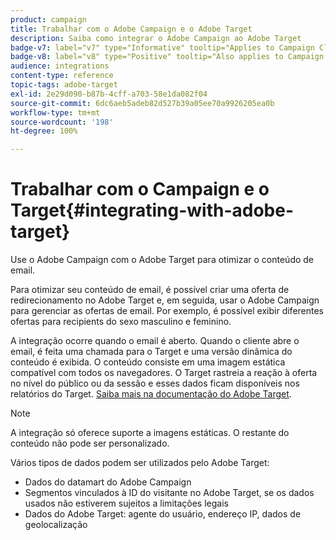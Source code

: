 ```yaml
---
product: campaign
title: Trabalhar com o Adobe Campaign e o Adobe Target
description: Saiba como integrar o Adobe Campaign ao Adobe Target
badge-v7: label="v7" type="Informative" tooltip="Applies to Campaign Classic v7"
badge-v8: label="v8" type="Positive" tooltip="Also applies to Campaign v8"
audience: integrations
content-type: reference
topic-tags: adobe-target
exl-id: 2e29d090-b87b-4cff-a703-58e1da082f04
source-git-commit: 6dc6aeb5adeb82d527b39a05ee70a9926205ea0b
workflow-type: tm+mt
source-wordcount: '198'
ht-degree: 100%

---
```


# Trabalhar com o Campaign e o Target{#integrating-with-adobe-target}



Use o Adobe Campaign com o Adobe Target para otimizar o conteúdo de email.

Para otimizar seu conteúdo de email, é possível criar uma oferta de redirecionamento no Adobe Target e, em seguida, usar o Adobe Campaign para gerenciar as ofertas de email. Por exemplo, é possível exibir diferentes ofertas para recipients do sexo masculino e feminino.

A integração ocorre quando o email é aberto. Quando o cliente abre o email, é feita uma chamada para o Target e uma versão dinâmica do conteúdo é exibida. O conteúdo consiste em uma imagem estática compatível com todos os navegadores. O Target rastreia a reação à oferta no nível do público ou da sessão e esses dados ficam disponíveis nos relatórios do Target. [Saiba mais na documentação do Adobe Target](https://experienceleague.adobe.com/docs/target/using/integrate/campaign-and-target.html?lang=pt-BR).


>[!NOTE]
>
>A integração só oferece suporte a imagens estáticas. O restante do conteúdo não pode ser personalizado.

Vários tipos de dados podem ser utilizados pelo Adobe Target:

* Dados do datamart do Adobe Campaign
* Segmentos vinculados à ID do visitante no Adobe Target, se os dados usados não estiverem sujeitos a limitações legais
* Dados do Adobe Target: agente do usuário, endereço IP, dados de geolocalização
